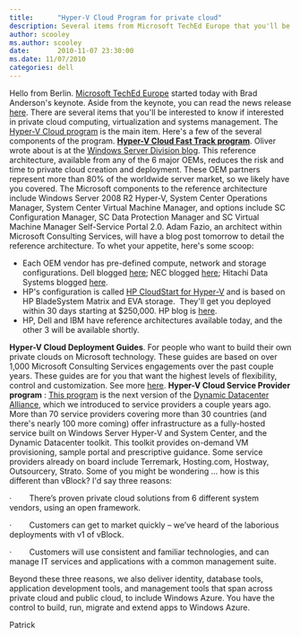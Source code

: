 ```yaml
---
title:      "Hyper-V Cloud Program for private cloud"
description: Several items from Microsoft TechEd Europe that you'll be interested to know if interested in private cloud computing, virtualization and systems management.
author: scooley
ms.author: scooley
date:       2010-11-07 23:30:00
ms.date: 11/07/2010
categories: dell
---
```

Hello from Berlin. [Microsoft TechEd Europe](http://www.msteched.com/) started today with Brad Anderson's keynote. Aside from the keynote, you can read the news release [here](https://www.microsoft.com/presspass/press/NewsArchive.mspx?cmbContentType=PressRelease). There are several items that you'll be interested to know if interested in private cloud computing, virtualization and systems management. The [Hyper-V Cloud program](https://www.microsoft.com/privatecloud) is the main item. Here's a few of the several components of the program. **[Hyper-V Cloud Fast Track program](https://www.microsoft.com/virtualization/en/us/hyperv-cloud-fasttrack.aspx)**. Oliver wrote about is at the [Windows Server Division blog](https://blogs.technet.com/b/windowsserver/archive/2010/11/08/hyper-v-cloud-fast-track.aspx). This reference architecture, available from any of the 6 major OEMs, reduces the risk and time to private cloud creation and deployment. These OEM partners represent more than 80% of the worldwide server market, so we likely have you covered. The Microsoft components to the reference architecture include Windows Server 2008 R2 Hyper-V, System Center Operations Manager, System Center Virtual Machine Manager, and options include SC Configuration Manager, SC Data Protection Manager and SC Virtual Machine Manager Self-Service Portal 2.0. Adam Fazio, an architect within Microsoft Consulting Services, will have a blog post tomorrow to detail the reference architecture. To whet your appetite, here's some scoop: 

  * Each OEM vendor has pre-defined compute, network and storage configurations. Dell blogged [here](http://en.community.dell.com/dell-blogs/enterprise/b/tech-center/archive/2010/11/08/architecting-the-dell-desktop-virtualization-solution-powered-by-microsoft-windows-server-2008-r2-sp1.aspx); NEC blogged [here](http://www.nectoday.com/index.php/straighttalk); Hitachi Data Systems blogged [here](http://blogs.hds.com/miki/2010/11/participation-hyper-v-cloud-fast-track.html).
  * HP's configuration is called [HP CloudStart for Hyper-V](http://www.hp.com/go/microsoft/hyperv/cloud) and is based on HP BladeSystem Matrix and EVA storage.  They'll get you deployed within 30 days starting at $250,000. HP blog is [here](http://h30507.www3.hp.com/t5/Converged-Infrastructure/Taking-practical-steps-to-the-cloud-with-HP-and-Microsoft-Part/ba-p/83055).
  * HP, Dell and IBM have reference architectures available today, and the other 3 will be available shortly. 

**Hyper-V Cloud Deployment Guides**. For people who want to build their own private clouds on Microsoft technology. These guides are based on over 1,000 Microsoft Consulting Services engagements over the past couple years. These guides are for you that want the highest levels of flexibility, control and customization. See more [here](https://www.microsoft.com/virtualization/en/us/private-cloud-get-started.aspx#Hyper-V-Cloud-Deployment-Guides). **Hyper-V Cloud Service Provider program** : [This program](https://www.microsoft.com/virtualization/en/us/hyperv-cloud-service-providers.aspx) is the next version of the [Dynamic Datacenter Alliance](https://www.microsoft.com/hosting/dynamicdatacenter/Alliance.html), which we introduced to service providers a couple years ago. More than 70 service providers covering more than 30 countries (and there's nearly 100 more coming) offer infrastructure as a fully-hosted service built on Windows Server Hyper-V and System Center, and the Dynamic Datacenter toolkit. This toolkit provides on-demand VM provisioning, sample portal and prescriptive guidance. Some service providers already on board include Terremark, Hosting.com, Hostway, Outsourcery, Strato. Some of you might be wondering ... how is this different than vBlock? I'd say three reasons: 

·        There’s proven private cloud solutions from 6 different system vendors, using an open framework.

·        Customers can get to market quickly – we’ve heard of the laborious deployments with v1 of vBlock. 

·        Customers will use consistent and familiar technologies, and can manage IT services and applications with a common management suite. 

Beyond these three reasons, we also deliver identity, database tools, application development tools, and management tools that span across private cloud and public cloud, to include Windows Azure. You have the control to build, run, migrate and extend apps to Windows Azure. 

Patrick
